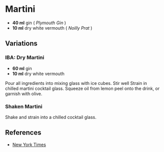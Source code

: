 # Martini

* **40 ml** gin ( *Plymouth Gin* )
* **10 ml** dry white vermouth ( *Noilly Prat* )

## Variations

### IBA: Dry Martini

* **60 ml** gin
* **10 ml** dry white vermouth

Pour all ingredients into mixing glass with ice cubes. Stir well Strain in chilled martini cocktail glass. Squeeze oil from lemon peel onto the drink, or garnish with olive.

### Shaken Martini

Shake and strain into a chilled cocktail glass.

## References

* [New York Times](http://www.nytimes.com/2007/05/02/dining/02wine.html?pagewanted=all)
